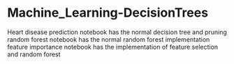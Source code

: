 # Machine_Learning-DecisionTrees
Heart disease prediction notebook has the normal decision tree and pruning
random forest notebook has the normal random forest implementation
feature importance notebook has the implementation of feature selection and random forest
